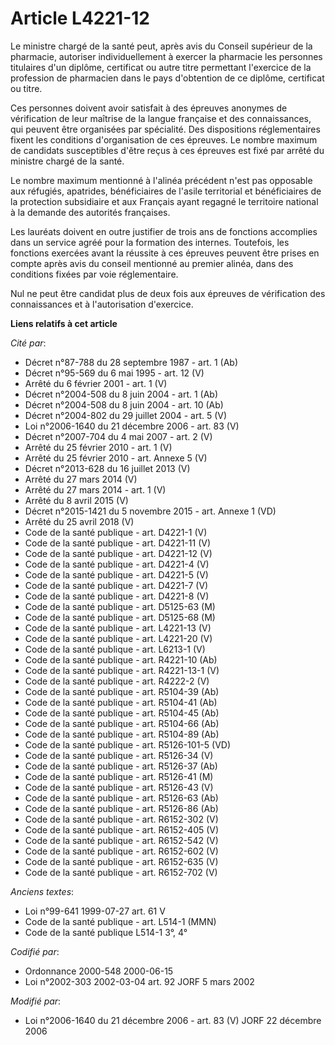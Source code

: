 # Article L4221-12

Le ministre chargé de la santé peut, après avis du Conseil supérieur de la pharmacie, autoriser individuellement à exercer la
pharmacie les personnes titulaires d'un diplôme, certificat ou autre titre permettant l'exercice de la profession de
pharmacien dans le pays d'obtention de ce diplôme, certificat ou titre.

Ces personnes doivent avoir satisfait à des épreuves anonymes de vérification de leur maîtrise de la langue française et des
connaissances, qui peuvent être organisées par spécialité. Des dispositions réglementaires fixent les conditions
d'organisation de ces épreuves. Le nombre maximum de candidats susceptibles d'être reçus à ces épreuves est fixé par arrêté
du ministre chargé de la santé.

Le nombre maximum mentionné à l'alinéa précédent n'est pas opposable aux réfugiés, apatrides, bénéficiaires de l'asile
territorial et bénéficiaires de la protection subsidiaire et aux Français ayant regagné le territoire national à la demande
des autorités françaises.

Les lauréats doivent en outre justifier de trois ans de fonctions accomplies dans un service agréé pour la formation des
internes. Toutefois, les fonctions exercées avant la réussite à ces épreuves peuvent être prises en compte après avis du
conseil mentionné au premier alinéa, dans des conditions fixées par voie réglementaire.

Nul ne peut être candidat plus de deux fois aux épreuves de vérification des connaissances et à l'autorisation d'exercice.

**Liens relatifs à cet article**

_Cité par_:

  - Décret n°87-788 du 28 septembre 1987 - art. 1 (Ab)
  - Décret n°95-569 du 6 mai 1995 - art. 12 (V)
  - Arrêté du 6 février 2001 - art. 1 (V)
  - Décret n°2004-508 du 8 juin 2004 - art. 1 (Ab)
  - Décret n°2004-508 du 8 juin 2004 - art. 10 (Ab)
  - Décret n°2004-802 du 29 juillet 2004 - art. 5 (V)
  - Loi n°2006-1640 du 21 décembre 2006 - art. 83 (V)
  - Décret n°2007-704 du 4 mai 2007 - art. 2 (V)
  - Arrêté du 25 février 2010 - art. 1 (V)
  - Arrêté du 25 février 2010 - art. Annexe 5 (V)
  - Décret n°2013-628 du 16 juillet 2013 (V)
  - Arrêté du 27 mars 2014 (V)
  - Arrêté du 27 mars 2014 - art. 1 (V)
  - Arrêté du 8 avril 2015 (V)
  - Décret n°2015-1421 du 5 novembre 2015 - art. Annexe 1 (VD)
  - Arrêté du 25 avril 2018 (V)
  - Code de la santé publique - art. D4221-1 (V)
  - Code de la santé publique - art. D4221-11 (V)
  - Code de la santé publique - art. D4221-12 (V)
  - Code de la santé publique - art. D4221-4 (V)
  - Code de la santé publique - art. D4221-5 (V)
  - Code de la santé publique - art. D4221-7 (V)
  - Code de la santé publique - art. D4221-8 (V)
  - Code de la santé publique - art. D5125-63 (M)
  - Code de la santé publique - art. D5125-68 (M)
  - Code de la santé publique - art. L4221-13 (V)
  - Code de la santé publique - art. L4221-20 (V)
  - Code de la santé publique - art. L6213-1 (V)
  - Code de la santé publique - art. R4221-10 (Ab)
  - Code de la santé publique - art. R4221-13-1 (V)
  - Code de la santé publique - art. R4222-2 (V)
  - Code de la santé publique - art. R5104-39 (Ab)
  - Code de la santé publique - art. R5104-41 (Ab)
  - Code de la santé publique - art. R5104-45 (Ab)
  - Code de la santé publique - art. R5104-66 (Ab)
  - Code de la santé publique - art. R5104-89 (Ab)
  - Code de la santé publique - art. R5126-101-5 (VD)
  - Code de la santé publique - art. R5126-34 (V)
  - Code de la santé publique - art. R5126-37 (Ab)
  - Code de la santé publique - art. R5126-41 (M)
  - Code de la santé publique - art. R5126-43 (V)
  - Code de la santé publique - art. R5126-63 (Ab)
  - Code de la santé publique - art. R5126-86 (Ab)
  - Code de la santé publique - art. R6152-302 (V)
  - Code de la santé publique - art. R6152-405 (V)
  - Code de la santé publique - art. R6152-542 (V)
  - Code de la santé publique - art. R6152-602 (V)
  - Code de la santé publique - art. R6152-635 (V)
  - Code de la santé publique - art. R6152-702 (V)

_Anciens textes_:

  - Loi n°99-641 1999-07-27 art. 61 V
  - Code de la santé publique - art. L514-1 (MMN)
  - Code de la santé publique L514-1 3°, 4°

_Codifié par_:

  - Ordonnance 2000-548 2000-06-15
  - Loi n°2002-303 2002-03-04 art. 92 JORF 5 mars 2002

_Modifié par_:

  - Loi n°2006-1640 du 21 décembre 2006 - art. 83 (V) JORF 22 décembre 2006

